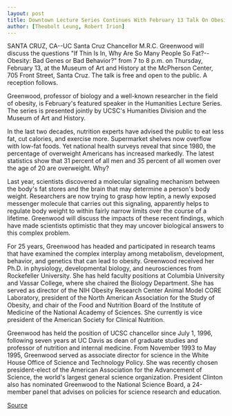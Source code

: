 ```yaml
---
layout: post
title: Downtown Lecture Series Continues With February 13 Talk On Obesity By Uc Santa Cruz Chancellor
author: [Theobolt Leung, Robert Irion]
---
```


SANTA CRUZ, CA--UC Santa Cruz Chancellor M.R.C. Greenwood will  discuss the questions "If Thin Is In, Why Are So Many People So  Fat?--Obesity: Bad Genes or Bad Behavior?" from 7 to 8 p.m. on  Thursday, February 13, at the Museum of Art and History at the  McPherson Center, 705 Front Street, Santa Cruz. The talk is free and  open to the public. A reception follows.

Greenwood, professor of biology and a well-known researcher  in the field of obesity, is February's featured speaker in the  Humanities Lecture Series. The series is presented jointly by UCSC's  Humanities Division and the Museum of Art and History.

In the last two decades, nutrition experts have advised the  public to eat less fat, cut calories, and exercise more. Supermarket  shelves now overflow with low-fat foods. Yet national health  surveys reveal that since 1980, the percentage of overweight  Americans has increased markedly. The latest statistics show that  31 percent of all men and 35 percent of all women over the age of 20  are overweight. Why?

Last year, scientists discovered a molecular signaling  mechanism between the body's fat stores and the brain that may  determine a person's body weight. Researchers are now trying to  grasp how leptin, a newly exposed messenger molecule that carries  out this signaling, apparently helps to regulate body weight to  within fairly narrow limits over the course of a lifetime. Greenwood  will discuss the impacts of these recent findings, which have made  scientists optimistic that they may uncover biological answers to  this complex problem.

For 25 years, Greenwood has headed and participated in  research teams that have examined the complex interplay among  metabolism, development, behavior, and genetics that can lead to  obesity. Greenwood received her Ph.D. in physiology, developmental  biology, and neurosciences from Rockefeller University. She has held  faculty positions at Columbia University and Vassar College, where  she chaired the Biology Department. She has served as director of  the NIH Obesity Research Center Animal Model CORE Laboratory,  president of the North American Association for the Study of  Obesity, and chair of the Food and Nutrition Board of the Institute of  Medicine of the National Academy of Sciences. She currently is vice  president of the American Society for Clinical Nutrition.

Greenwood has held the position of UCSC chancellor since July 1, 1996, following seven years at UC Davis as dean of graduate  studies and professor of nutrition and internal medicine. From  November 1993 to May 1995, Greenwood served as associate  director for science in the White House Office of Science and  Technology Policy. She was recently chosen president-elect of the  American Association for the Advancement of Science, the world's  largest general science organization. President Clinton also has  nominated Greenwood to the National Science Board, a 24-member  panel that advises on policies for science research and education.

[Source](http://www1.ucsc.edu/news_events/press_releases/archive/96-97/01-97/012797-Chancellor_Greenwoo.html "Permalink to 012797-Chancellor_Greenwoo")
